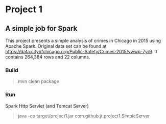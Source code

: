 # Project 1

## A simple job for Spark

This project presents a simple analysis of crimes in Chicago in 2015 using Apache Spark.  Original data set can be found at <https://data.cityofchicago.org/Public-Safety/Crimes-2015/vwwp-7yr9>.  It contains 264,384 rows and 22 columns.

### Build

>mvn clean package

### Run

Spark Http Servlet (and Tomcat Server)
>java -cp target/project1.jar com.github.jt.project1.SimpleServer
